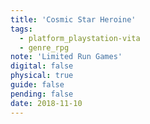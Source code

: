 ```yaml
---
title: 'Cosmic Star Heroine'
tags:
  - platform_playstation-vita
  - genre_rpg
note: 'Limited Run Games'
digital: false
physical: true
guide: false
pending: false
date: 2018-11-10
---
```

